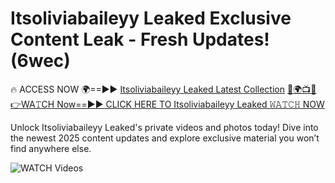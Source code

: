 # Itsoliviabaileyy Leaked Exclusive Content Leak - Fresh Updates! (6wec)

🔥 ACCESS NOW 🌍==►► <a href="https://tinyurl.com/3fjeunct" rel="nofollow">Itsoliviabaileyy Leaked Latest Collection</a></h3>
[🔴🌍📺📱👉WA𝚃CH Now==►► CLICK HERE TO Itsoliviabaileyy Leaked 𝚆𝙰𝚃𝙲𝙷 NOW](https://tinyurl.com/3fjeunct)

Unlock Itsoliviabaileyy Leaked's private videos and photos today! Dive into the newest 2025 content updates and explore exclusive material you won’t find anywhere else.


<a href="https://tinyurl.com/3fjeunct" rel="nofollow" data-target="animated-image.originalLink"><img src="https://camo.githubusercontent.com/8a4f000d20f83aca3bf7ec5f350d767afa0574a8a352519fd8cfa583a6f93a33/68747470733a2f2f692e696d6775722e636f6d2f644a486b345a712e676966" alt="WATCH Videos" data-canonical-src="https://i.imgur.com/dJHk4Zq.gif" style="max-width: 100%; display: inline-block;" data-target="animated-image.originalImage"></a>

